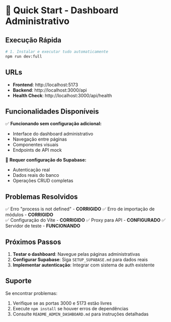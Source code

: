 # 🚀 Quick Start - Dashboard Administrativo

## Execução Rápida

```bash
# 1. Instalar e executar tudo automaticamente
npm run dev:full
```

## URLs

- **Frontend**: http://localhost:5173
- **Backend**: http://localhost:3000/api
- **Health Check**: http://localhost:3000/api/health

## Funcionalidades Disponíveis

✅ **Funcionando sem configuração adicional:**
- Interface do dashboard administrativo
- Navegação entre páginas
- Componentes visuais
- Endpoints de API mock

🔧 **Requer configuração do Supabase:**
- Autenticação real
- Dados reais do banco
- Operações CRUD completas

## Problemas Resolvidos

✅ Erro "process is not defined" - **CORRIGIDO**
✅ Erro de importação de módulos - **CORRIGIDO**  
✅ Configuração do Vite - **CORRIGIDO**
✅ Proxy para API - **CONFIGURADO**
✅ Servidor de teste - **FUNCIONANDO**

## Próximos Passos

1. **Testar o dashboard**: Navegue pelas páginas administrativas
2. **Configurar Supabase**: Siga `SETUP_SUPABASE.md` para dados reais
3. **Implementar autenticação**: Integrar com sistema de auth existente

## Suporte

Se encontrar problemas:
1. Verifique se as portas 3000 e 5173 estão livres
2. Execute `npm install` se houver erros de dependências
3. Consulte `README_ADMIN_DASHBOARD.md` para instruções detalhadas
